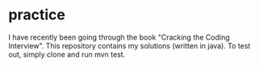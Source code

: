 practice
========

I have recently been going through the book  "Cracking the Coding Interview". This repository contains my solutions (written in java). To test out, simply clone and run mvn test.
